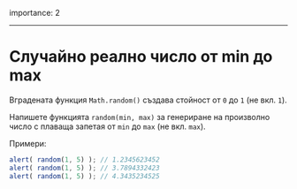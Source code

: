 importance: 2

---

# Случайно реално число от min до max

Вградената функция `Math.random()` създава стойност от `0` до `1` (не вкл. `1`).

Напишете функцията `random(min, max)` за генериране на произволно число с плаваща запетая от `min` до `max` (не вкл. `max`).

Примери:

```js
alert( random(1, 5) ); // 1.2345623452
alert( random(1, 5) ); // 3.7894332423
alert( random(1, 5) ); // 4.3435234525
```
